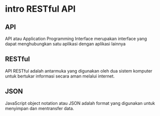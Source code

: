# intro RESTful API

## API

API atau Application Programming Interface merupakan interface yang dapat menghubungkan satu aplikasi dengan aplikasi lainnya

## RESTful

API RESTful adalah antarmuka yang digunakan oleh dua sistem komputer untuk bertukar informasi secara aman melalui internet.

## JSON

JavaScript object notation atau JSON adalah format yang digunakan untuk menyimpan dan mentransfer data.
